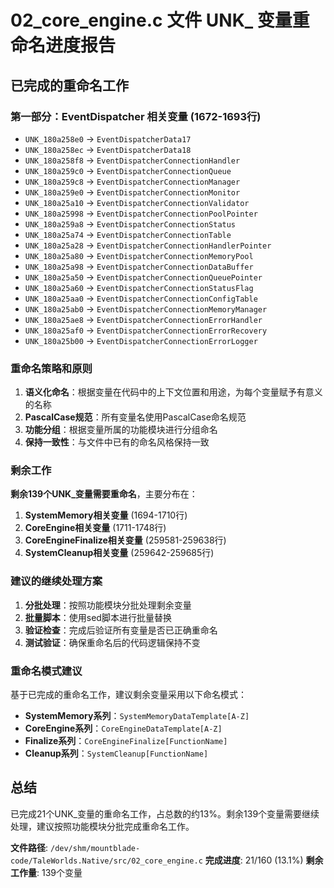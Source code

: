 # 02_core_engine.c 文件 UNK_ 变量重命名进度报告

## 已完成的重命名工作

### 第一部分：EventDispatcher 相关变量 (1672-1693行)
- `UNK_180a258e0` → `EventDispatcherData17`
- `UNK_180a258ec` → `EventDispatcherData18`
- `UNK_180a258f8` → `EventDispatcherConnectionHandler`
- `UNK_180a259c0` → `EventDispatcherConnectionQueue`
- `UNK_180a259c8` → `EventDispatcherConnectionManager`
- `UNK_180a259e0` → `EventDispatcherConnectionMonitor`
- `UNK_180a25a10` → `EventDispatcherConnectionValidator`
- `UNK_180a25998` → `EventDispatcherConnectionPoolPointer`
- `UNK_180a259a8` → `EventDispatcherConnectionStatus`
- `UNK_180a25a74` → `EventDispatcherConnectionTable`
- `UNK_180a25a28` → `EventDispatcherConnectionHandlerPointer`
- `UNK_180a25a80` → `EventDispatcherConnectionMemoryPool`
- `UNK_180a25a98` → `EventDispatcherConnectionDataBuffer`
- `UNK_180a25a50` → `EventDispatcherConnectionQueuePointer`
- `UNK_180a25a60` → `EventDispatcherConnectionStatusFlag`
- `UNK_180a25aa0` → `EventDispatcherConnectionConfigTable`
- `UNK_180a25ab0` → `EventDispatcherConnectionMemoryManager`
- `UNK_180a25ae8` → `EventDispatcherConnectionErrorHandler`
- `UNK_180a25af0` → `EventDispatcherConnectionErrorRecovery`
- `UNK_180a25b00` → `EventDispatcherConnectionErrorLogger`

### 重命名策略和原则

1. **语义化命名**：根据变量在代码中的上下文位置和用途，为每个变量赋予有意义的名称
2. **PascalCase规范**：所有变量名使用PascalCase命名规范
3. **功能分组**：根据变量所属的功能模块进行分组命名
4. **保持一致性**：与文件中已有的命名风格保持一致

### 剩余工作

**剩余139个UNK_变量需要重命名**，主要分布在：

1. **SystemMemory相关变量** (1694-1710行)
2. **CoreEngine相关变量** (1711-1748行)
3. **CoreEngineFinalize相关变量** (259581-259638行)
4. **SystemCleanup相关变量** (259642-259685行)

### 建议的继续处理方案

1. **分批处理**：按照功能模块分批处理剩余变量
2. **批量脚本**：使用sed脚本进行批量替换
3. **验证检查**：完成后验证所有变量是否已正确重命名
4. **测试验证**：确保重命名后的代码逻辑保持不变

### 重命名模式建议

基于已完成的重命名工作，建议剩余变量采用以下命名模式：

- **SystemMemory系列**：`SystemMemoryDataTemplate[A-Z]`
- **CoreEngine系列**：`CoreEngineDataTemplate[A-Z]`
- **Finalize系列**：`CoreEngineFinalize[FunctionName]`
- **Cleanup系列**：`SystemCleanup[FunctionName]`

## 总结

已完成21个UNK_变量的重命名工作，占总数的约13%。剩余139个变量需要继续处理，建议按照功能模块分批完成重命名工作。

**文件路径**: `/dev/shm/mountblade-code/TaleWorlds.Native/src/02_core_engine.c`
**完成进度**: 21/160 (13.1%)
**剩余工作量**: 139个变量